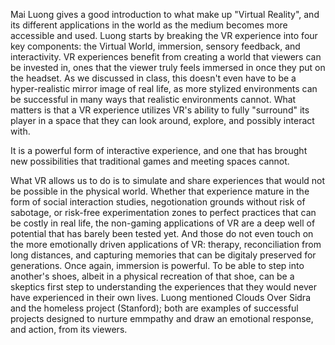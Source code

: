 <p>Mai Luong gives a good introduction to what make up "Virtual Reality", and its different applications in the world as the medium becomes more accessible and used. Luong starts by breaking the VR experience into four key components: the Virtual World, immersion, sensory feedback, and interactivity. VR experiences benefit from creating a world that viewers can be invested in, ones that the viewer truly feels immersed in once they put on the headset. As we discussed in class, this doesn't even have to be a hyper-realistic mirror image of real life, as more stylized environments can be successful in many ways that realistic environments cannot. What matters is that a VR experience utilizes VR's ability to fully "surround" its player in a space that they can look around, explore, and possibly interact with.</p>
<p>It is a powerful form of interactive experience, and one that has brought new possibilities that traditional games and meeting spaces cannot.</p>
<p>What VR allows us to do is to simulate and share experiences that would not be possible in the physical world. Whether that experience mature in the form of social interaction studies, negotionation grounds without risk of sabotage, or risk-free experimentation zones to perfect practices that can be costly in real life, the non-gaming applications of VR are a deep well of potential that has barely been tested yet. And those do not even touch on the more emotionally driven applications of VR: therapy, reconciliation from long distances, and capturing memories that can be digitaly preserved for generations. Once again, immersion is powerful. To be able to step into another's shoes, albeit in a physical recreation of that shoe, can be a skeptics first step to understanding the experiences that they would never have experienced in their own lives. Luong mentioned Clouds Over Sidra and the homeless project (Stanford); both are examples of successful projects designed to nurture emmpathy and draw an emotional response, and action, from its viewers.</p>

